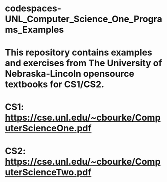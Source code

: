 # codespaces-UNL_Computer_Science_One_Programs_Examples

# This repository contains examples and exercises from The University of Nebraska-Lincoln opensource textbooks for CS1/CS2.
# CS1: https://cse.unl.edu/~cbourke/ComputerScienceOne.pdf
# CS2: https://cse.unl.edu/~cbourke/ComputerScienceTwo.pdf

